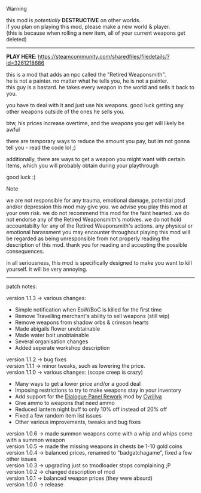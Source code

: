 > [!WARNING]
> this mod is _potentially_ **DESTRUCTIVE** on other worlds.  
> if you plan on playing this mod, please make a new world & player.  
> (this is because when rolling a new item, all of your current weapons get deleted)  

----------

**PLAY HERE**: https://steamcommunity.com/sharedfiles/filedetails/?id=3261218686

this is a mod that adds an npc called the "Retired Weaponsmith".  
he is not a painter. no matter what he tells you, he is not a painter.  
this guy is a bastard. he takes every weapon in the world and sells it back to you.  

you have to deal with it and just use his weapons. good luck getting any other weapons outside of the ones he sells you.  

btw, his prices increase overtime, and the weapons you get will likely be awful  

there are temporary ways to reduce the amount you pay, but im not gonna tell you - read the code lol ;)  

additionally, there are ways to get a weapon you might want with certain items, which you will probably obtain during your playthrough  

good luck :)  

> [!NOTE]
> we are not responsible for any trauma, emotional damage, potential ptsd and/or depression this mod may give you. we advise you play this mod at your own risk. we do not recommend this mod for the faint hearted. we do not endorse any of the Retired Weaponsmith's motives. we do not hold accountabilty for any of the Retired Weaponsmith's actions. any physical or emotional harassment you may encounter throughout playing this mod will be regarded as being unresponsible from not properly reading the description of this mod. thank you for reading and accepting the possible consequences.

in all seriousness, this mod is specifically designed to make you want to kill yourself. it will be very annoying.

----------

patch notes:

version 1.1.3 -> various changes:
- Simple notification when EoW/BoC is killed for the first time
- Remove Travelling merchant's ability to sell weapons (still wip)  
- Remove weapons from shadow orbs & crimson hearts  
- Made abigails flower unobtainable
- Made water bolt unobtainable
- Several organisation changes
- Added seperate workshop description

version 1.1.2 -> bug fixes  
version 1.1.1 -> minor tweaks, such as lowering the price.  
version 1.1.0 -> various changes: (scope creep is crazy)  
- Many ways to get a lower price and/or a good deal
- Imposing restrictions to try to make weapons stay in your inventory
- Add support for the [Dialogue Panel Rework](https://github.com/Cyrillya/DialogueTweak) mod by [Cyrillya](https://github.com/Cyrillya)  
- Give ammo to weapons that need ammo
- Reduced lantern night buff to only 10% off instead of 20% off
- Fixed a few random item list issues
- Other various improvements, tweaks and bug fixes  

version 1.0.6 -> made summon weapons come with a whip and whips come with a summon weapon  
version 1.0.5 -> made the missing weapons in chests be 1-10 gold coins  
version 1.0.4 -> balanced prices, renamed to "badgatchagame", fixed a few other issues  
version 1.0.3 -> upgrading just so tmodloader stops complaining ;P  
version 1.0.2 -> changed description of mod  
version 1.0.1 -> balanced weapon prices (they were absurd)  
version 1.0.0 -> release  